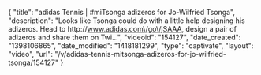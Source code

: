 {
    "title": "adidas Tennis | #miTsonga adizeros for Jo-Wilfried Tsonga",
    "description": "Looks like Tsonga could do with a little help designing his adizeros. Head to http:\/\/www.adidas.com\/go\/jSAAA, design a pair of adizeros and share them on Twi...",
    "videoid": "154127",
    "date_created": "1398106865",
    "date_modified": "1418181299",
    "type": "captivate",
    "layout": "video",
    "url": "\/v\/adidas-tennis-mitsonga-adizeros-for-jo-wilfried-tsonga\/154127"
}